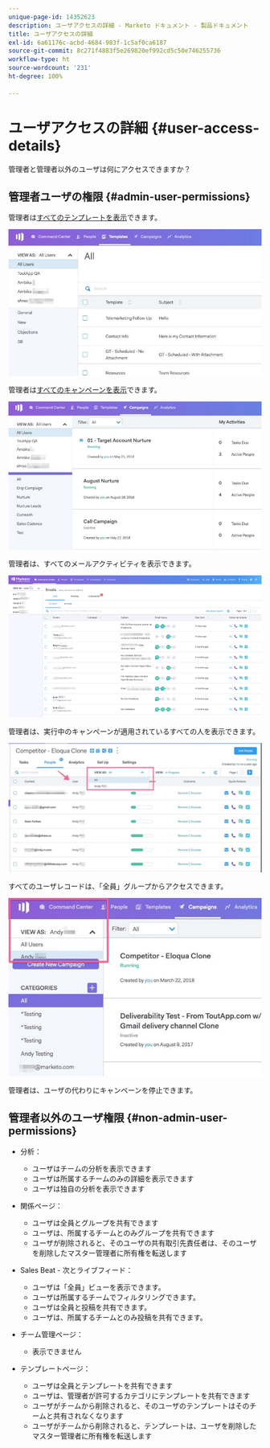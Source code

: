```yaml
---
unique-page-id: 14352623
description: ユーザアクセスの詳細 - Marketo ドキュメント - 製品ドキュメント
title: ユーザアクセスの詳細
exl-id: 6a61176c-acbd-4684-983f-1c5af0ca6187
source-git-commit: 8c271f4883f5e269820ef992cd5c50e746255736
workflow-type: ht
source-wordcount: '231'
ht-degree: 100%

---
```


# ユーザアクセスの詳細 {#user-access-details}

管理者と管理者以外のユーザは何にアクセスできますか？

## 管理者ユーザの権限 {#admin-user-permissions}

管理者は[すべてのテンプレートを表示](/help/marketo/product-docs/marketo-sales-connect/templates/view-template-list-as-another-user.md)できます。

![](assets/templates.jpg)

管理者は[すべてのキャンペーンを表示](/help/marketo/product-docs/marketo-sales-connect/campaigns/view-campaigns-list-as-another-user.md)できます。

![](assets/campaigns.jpg)

管理者は、すべてのメールアクティビティを表示できます。

![](assets/user-access-details-3.png)

管理者は、実行中のキャンペーンが適用されているすべての人を表示できます。

![](assets/running.jpg)

すべてのユーザレコードは、「全員」グループからアクセスできます。

![](assets/viewed.jpg)

管理者は、ユーザの代わりにキャンペーンを停止できます。

## 管理者以外のユーザ権限 {#non-admin-user-permissions}

* 分析：

   * ユーザはチームの分析を表示できます
   * ユーザは所属するチームのみの詳細を表示できます
   * ユーザは独自の分析を表示できます

* 関係ページ：

   * ユーザは全員とグループを共有できます
   * ユーザは、所属するチームとのみグループを共有できます
   * ユーザが削除されると、そのユーザの共有取引先責任者は、そのユーザを削除したマスター管理者に所有権を転送します

* Sales Beat - 次とライブフィード：

   * ユーザは「全員」ビューを表示できます。
   * ユーザは所属するチームでフィルタリングできます。
   * ユーザは全員と投稿を共有できます。
   * ユーザは、所属するチームとのみ投稿を共有できます。

* チーム管理ページ：

   * 表示できません

* テンプレートページ：

   * ユーザは全員とテンプレートを共有できます
   * ユーザは、管理者が許可するカテゴリにテンプレートを共有できます
   * ユーザがチームから削除されると、そのユーザのテンプレートはそのチームと共有されなくなります
   * ユーザがチームから削除されると、テンプレートは、ユーザを削除したマスター管理者に所有権を転送します
